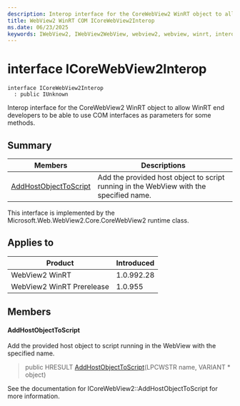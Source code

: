 ```yaml
---
description: Interop interface for the CoreWebView2 WinRT object to allow WinRT end developers to be able to use COM interfaces as parameters for some methods.
title: WebView2 WinRT COM ICoreWebView2Interop
ms.date: 06/23/2025
keywords: IWebView2, IWebView2WebView, webview2, webview, winrt, interop, edge, ICoreWebView2, ICoreWebView2Controller, browser control, edge html, ICoreWebView2Interop
---
```


# interface ICoreWebView2Interop

```
interface ICoreWebView2Interop
  : public IUnknown
```

Interop interface for the CoreWebView2 WinRT object to allow WinRT end developers to be able to use COM interfaces as parameters for some methods.

## Summary

 Members                        | Descriptions
--------------------------------|---------------------------------------------
[AddHostObjectToScript](#addhostobjecttoscript) | Add the provided host object to script running in the WebView with the specified name.

This interface is implemented by the Microsoft.Web.WebView2.Core.CoreWebView2 runtime class.

## Applies to

Product                         | Introduced
--------------------------------|---------------------------------------------
WebView2 WinRT            |    1.0.992.28
WebView2 WinRT Prerelease |    1.0.955

## Members

#### AddHostObjectToScript

Add the provided host object to script running in the WebView with the specified name.

> public HRESULT [AddHostObjectToScript](#addhostobjecttoscript)(LPCWSTR name, VARIANT * object)

See the documentation for ICoreWebView2::AddHostObjectToScript for more information.

